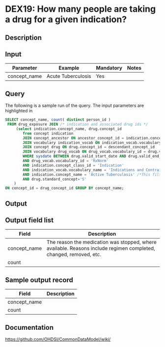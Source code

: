 # DEX19: How many people are taking a drug for a given indication?

## Description
## Input

|  Parameter |  Example |  Mandatory |  Notes |
| --- | --- | --- | --- |
| concept_name | Acute Tuberculosis | Yes | 

## Query
The following is a sample run of the query. The input parameters are highlighted in 

```sql
SELECT concept_name, count( distinct person_id ) 
 FROM drug_exposure JOIN /* indication and associated drug ids */
     (select indication.concept_name, drug.concept_id
        from concept indication 
        JOIN concept_ancestor ON ancestor_concept_id = indication.concept_id 
        JOIN vocabulary indication_vocab ON indication_vocab.vocabulary_id = indication.vocabulary_id
        JOIN concept drug ON drug.concept_id = descendant_concept_id 
        JOIN vocabulary drug_vocab ON drug_vocab.vocabulary_id = drug.vocabulary_id 
        WHERE sysdate BETWEEN drug.valid_start_date AND drug.valid_end_date
        AND drug_vocab.vocabulary_id = 'RxNorm'
        AND indication.concept_class_id = 'Indication'
        AND indication_vocab.vocabulary_name = 'Indications and Contraindications (FDB)'
        AND indication.concept_name = 'Active Tuberculosis' /*This filter can be changed or omitted if count need for all indication*/
        AND drug.standard_concept='S'
    )
ON concept_id = drug_concept_id GROUP BY concept_name;
```

## Output

## Output field list

|  Field |  Description |
| --- | --- | 
| concept_name | The reason the medication was stopped, where available. Reasons include regimen completed, changed, removed, etc. |
| count |   |


## Sample output record

|  Field |  Description |
| --- | --- | 
| concept_name |   |
| count |   |

## Documentation
https://github.com/OHDSI/CommonDataModel/wiki/
